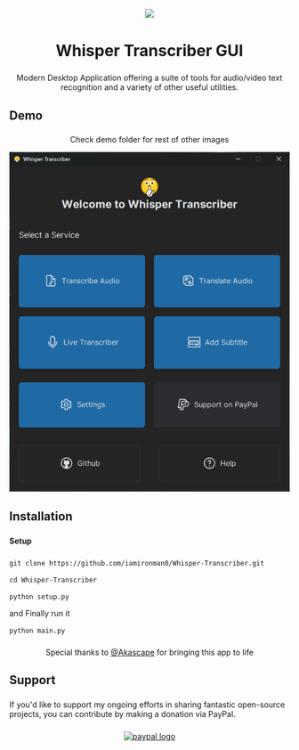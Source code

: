 <p align="center">
  <img src="https://github.com/iamironman0/Whisper-Transcriber/assets/63475761/b1fb7eab-7c0c-4a13-8f56-367ac029b6e1">
</p>

<h1 align="center">Whisper Transcriber GUI</h1>

###

<p align="center">Modern Desktop Application offering a suite of tools for audio/video text recognition and a variety of other useful utilities.</p>

###

<h2 align="left">Demo</h2>

###

<p align="center">Check demo folder for rest of other images</p>

<p align="center">
  <img src="demo/1.PNG">
</p>

###

<h2 align="left">Installation</h2>

###

<h4 align="left">Setup</h4>

###

```
git clone https://github.com/iamironman0/Whisper-Transcriber.git
```
```
cd Whisper-Transcriber
```
```
python setup.py
```
and Finally run it
```
python main.py
```
###

<p align="center">Special thanks to <a href="https://github.com/Akascape" target="_blank">@Akascape</a> for bringing this app to life</p>

<h2 align="left">Support</h2>

###

<p align="left">If you'd like to support my ongoing efforts in sharing fantastic open-source projects, you can contribute by making a donation via PayPal.</p>

###

<div align="center">
  <a href="https://www.paypal.com/paypalme/iamironman0" target="_blank">
    <img src="https://img.shields.io/static/v1?message=PayPal&logo=paypal&label=&color=00457C&logoColor=white&labelColor=&style=flat" height="40" alt="paypal logo"  />
  </a>
</div>

###
